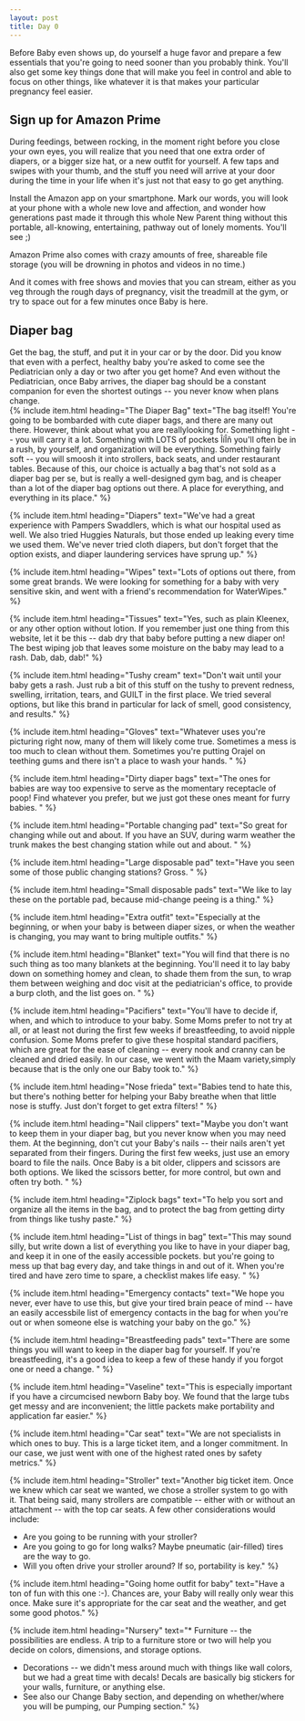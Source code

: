 ```yaml
---
layout: post
title: Day 0
---
```


Before Baby even shows up, do yourself a huge favor and prepare a few essentials that you're going to need sooner than you probably think.  You'll also get some key things done that will make you feel in control and able to focus on other things, like whatever it is that makes your particular pregnancy feel easier. 

## Sign up for Amazon Prime

During feedings, between rocking, in the moment right before you close your own eyes, you will realize that you need that one extra order of diapers, or a bigger size hat, or a new outfit for yourself.  A few taps and swipes with your thumb, and the stuff you need will arrive at your door during the time in your life when it's just not that easy to go get anything.

Install the Amazon app on your smartphone.  Mark our words, you will look at your phone with a whole new love and affection, and wonder how generations past made it through this whole New Parent thing without this portable, all-knowing, entertaining, pathway out of lonely moments.  You'll see ;) 

Amazon Prime also comes with crazy amounts of free, shareable file storage (you will be drowning in photos and videos in no time.) 

And it comes with free shows and movies that you can stream, either as you veg through the rough days of pregnancy, visit the treadmill at the gym, or try to space out for a few minutes once Baby is here.

## Diaper bag

Get the bag, the stuff, and put it in your car or by the door.  Did you know that even with a perfect, healthy baby you're asked to come see the Pediatrician only a day or two after you get home?  And even without the Pediatrician, once Baby arrives, the diaper bag should be a constant companion for even the shortest outings -- you never know when plans change.  
{% include item.html heading="The Diaper Bag" text="The bag itself!  You're going to be bombarded with cute diaper bags, and there are many out there.  However, think about what you are reallylooking for.  Something light -- you will carry it a lot.  Something with LOTS of pockets ÎíÎñ you'll often be in a rush, by yourself, and organization will be everything.  Something fairly soft -- you will smoosh it into strollers, back seats, and under restaurant tables.  Because of this, our choice is actually a bag that's not sold as a diaper bag per se, but is really a well-designed gym bag, and is cheaper than a lot of the diaper bag options out there.  A place for everything, and everything in its place." %}

{% include item.html heading="Diapers" text="We've had a great experience with Pampers Swaddlers, which is what our hospital used as well.  We also tried Huggies Naturals, but those ended up leaking every time we used them.  We've never tried cloth diapers, but don't forget that the option exists, and diaper laundering services have sprung up." %}


{% include item.html heading="Wipes" text="Lots of options out there, from some great brands.  We were looking for something for a baby with very sensitive skin, and went with a friend's recommendation for WaterWipes." %}

{% include item.html heading="Tissues" text="Yes, such as plain Kleenex, or any other option without lotion.   If you remember just one thing from this website, let it be this -- dab dry that baby before putting a new diaper on!  The best wiping job that leaves some moisture on the baby may lead to a rash.  Dab, dab, dab!" %}

{% include item.html heading="Tushy cream" text="Don't wait until your baby gets a rash.  Just rub a bit of this stuff on the tushy to prevent redness, swelling, irritation, tears, and GUILT in the first place.  We tried several options, but like this brand in particular for lack of smell, good consistency, and results." %}

{% include item.html heading="Gloves" text="Whatever uses you're picturing right now, many of them will likely come true.  Sometimes a mess is too much to clean without them.  Sometimes you're putting Orajel on teething gums and there isn't a place to wash your hands. " %}

{% include item.html heading="Dirty diaper bags" text="The ones for babies are way too expensive to serve as the momentary receptacle of poop!  Find whatever you prefer, but we just got these ones meant for furry babies. " %}

{% include item.html heading="Portable changing pad" text="So great for changing while out and about.  If you have an SUV, during warm weather the trunk makes the best changing station while out and about. " %}

{% include item.html heading="Large disposable pad" text="Have you seen some of those public changing stations?  Gross.  " %}

{% include item.html heading="Small disposable pads" text="We like to lay these on the portable pad, because mid-change peeing is a thing." %}

{% include item.html heading="Extra outfit" text="Especially at the beginning, or when your baby is between diaper sizes, or when the weather is changing, you may want to bring multiple outfits." %}

{% include item.html heading="Blanket" text="You will find that there is no such thing as too many blankets at the beginning.  You'll need it to lay baby down on something homey and clean, to shade them from the sun, to wrap them between weighing and doc visit at the pediatrician's office, to provide a burp cloth, and the list goes on. " %}

{% include item.html heading="Pacifiers" text="You'll have to decide if, when, and which to introduce to your baby.  Some Moms prefer to not try at all, or at least not during the first few weeks if breastfeeding, to avoid nipple confusion.  Some Moms prefer to give these hospital standard pacifiers, which are great for the ease of cleaning -- every nook and cranny can be cleaned and dried easily.  In our case, we went with the Maam variety,simply because that is the only one our Baby took to." %}

{% include item.html heading="Nose frieda" text="Babies tend to hate this, but there's nothing better for helping your Baby breathe when that little nose is stuffy.  Just don't forget to get extra filters! " %}

{% include item.html heading="Nail clippers" text="Maybe you don't want to keep them in your diaper bag, but you never know when you may need them.  At the beginning, don't cut your Baby's nails -- their nails aren't yet separated from their fingers.  During the first few weeks, just use an emory board to file the nails.  Once Baby is a bit older, clippers and scissors are both options.  We liked the scissors better, for more control, but own and often try both.  " %}

{% include item.html heading="Ziplock bags" text="To help you sort and organize all the items in the bag, and to protect the bag from getting dirty from things like tushy paste." %}

{% include item.html heading="List of things in bag" text="This may sound silly, but write down a list of everything you like to have in your diaper bag, and keep it in one of the easily accessible pockets.  but you're going to mess up that bag every day, and take things in and out of it.  When you're tired and have zero time to spare, a checklist makes life easy. " %}

{% include item.html heading="Emergency contacts" text="We hope you never, ever have to use this, but give your tired brain peace of mind -- have an easily accessbile list of emergency contacts in the bag for when you're out or when someone else is watching your baby on the go." %}

{% include item.html heading="Breastfeeding pads" text="There are some things you will want to keep in the diaper bag for yourself.  If you're breastfeeding, it's a good idea to keep a few of these handy if you forgot one or need a change. " %}

{% include item.html heading="Vaseline" text="This is especially important if you have a circumcised newborn Baby boy.  We found that the large tubs get messy and are inconvenient; the little packets make portability and application far easier." %}

{% include item.html heading="Car seat" text="We are not specialists in which ones to buy.  This is a large ticket item, and a longer commitment.  In our case, we just went with one of the highest rated ones by safety metrics." %}

{% include item.html heading="Stroller" text="Another big ticket item.  Once we knew which car seat we wanted, we chose a stroller system to go with it.  That being said, many strollers are compatible -- either with or without an attachment -- with the top car seats.  A few other considerations would include: 

* Are you going to be running with your stroller?
* Are you going to go for long walks? Maybe pneumatic (air-filled) tires are the way to go.
* Will you often drive your stroller around? If so, portability is key." %}

{% include item.html heading="Going home outfit for baby" text="Have a ton of fun with this one :-). Chances are, your Baby will really only wear this once.  Make sure it's appropriate for the car seat and the weather, and get some good photos." %}

{% include item.html heading="Nursery" text="* Furniture -- the possibilities are endless. A trip to a furniture store or two will help you decide on colors, dimensions, and storage options.  
* Decorations -- we didn't mess around much with things like wall colors, but we had a great time with decals!  Decals are basically big stickers for your walls, furniture, or anything else.  
* See also our Change Baby section, and depending on whether/where you will be pumping, our Pumping section." %}

